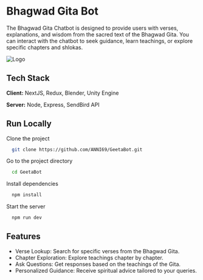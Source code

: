 
# Bhagwad Gita Bot

The Bhagwad Gita Chatbot is designed to provide users with verses, explanations, and wisdom from the sacred text of the Bhagwad Gita. You can interact with the chatbot to seek guidance, learn teachings, or explore specific chapters and shlokas.

![Logo](https://i.imghippo.com/files/67UXX1727292065.png)


## Tech Stack

**Client:** NextJS, Redux, Blender, Unity Engine

**Server:** Node, Express, SendBird API


## Run Locally

Clone the project

```bash
  git clone https://github.com/ANNI69/GeetaBot.git
```

Go to the project directory

```bash
  cd GeetaBot
```

Install dependencies

```bash
  npm install
```

Start the server

```bash
  npm run dev
```


## Features

- Verse Lookup: Search for specific verses from the Bhagwad Gita.
- Chapter Exploration: Explore teachings chapter by chapter.
- Ask Questions: Get responses based on the teachings of the Gita.
- Personalized Guidance: Receive spiritual advice tailored to your queries.

